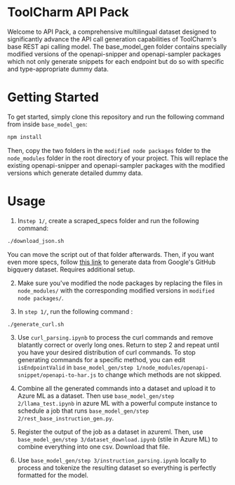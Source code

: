 # ToolCharm API Pack

Welcome to API Pack, a comprehensive multilingual dataset designed to significantly advance the API call generation capabilities of ToolCharm's base REST api calling model. The base_model_gen folder contains specially modified versions of the 
openapi-snipper and openapi-sampler packages which not only generate snippets for each endpoint but do so with specific and type-appropriate dummy data.

# Getting Started

To get started, simply clone this repository and run the following command from inside `base_model_gen`:

```bash
npm install
```

Then, copy the two folders in the `modified node packages` folder to the `node_modules` folder in the root directory of your project. This will replace the existing openapi-snipper and openapi-sampler packages with the modified versions which generate detailed dummy data.

# Usage

1. In`step 1/`, create a scraped_specs folder and run the following command:

```bash
./download_json.sh
```

You can move the script out of that folder afterwards. Then, if you want even more specs, follow [this link](https://drive.google.com/file/d/1PDc238fkooRJqSI-K5SkeSwkKYmC9Uk6/view) to generate data from Google's GitHub bigquery dataset. Requires additional setup.

2. Make sure you've modified the node packages by replacing the files in `node_modules/` with the corresponding modified versions in `modified node packages/`.

2. In `step 1/`, run the following command :

```bash
./generate_curl.sh
```

3. Use `curl_parsing.ipynb` to process the curl commands and remove blatantly correct or overly long ones. Return to step 2 and repeat until you have your desired distribution of curl commands. To stop generating commands for a specific method, you can edit `isEndpointValid` in `base_model_gen/step 1/node_modules/openapi-snippet/openapi-to-har.js` to change which methods are not skipped. 

4. Combine all the generated commands into a dataset and upload it to Azure ML as a dataset. Then use `base_model_gen/step 2/llama_test.ipynb` in azure ML with a powerful compute instance to schedule a job that runs `base_model_gen/step 2/rest_base_instruction_gen.py`.

5. Register the output of the job as a dataset in azureml. Then, use `base_model_gen/step 3/dataset_download.ipynb` (stile in Azure ML) to combine everything into one csv. Download that file.

6. Use `base_model_gen/step 3/instruction_parsing.ipynb` locally to process and tokenize the resulting dataset so everything is perfectly formatted for the model.